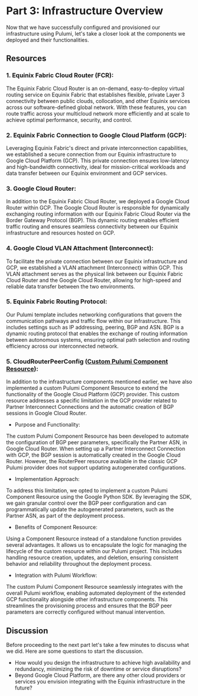 <!-- See https://squidfunk.github.io/mkdocs-material/reference/ -->
# Part 3: Infrastructure Overview

Now that we have successfully configured and provisioned our infrastructure using Pulumi, let's take a closer look at the components we deployed and their functionalities.

## Resources

### 1. Equinix Fabric Cloud Router (FCR):

The Equinix Fabric Cloud Router is an on-demand, easy-to-deploy virtual routing service on Equinix Fabric that establishes flexible, private Layer 3 connectivity between public clouds, collocation, and other Equinix services across our software-defined global network. With these features, you can route traffic across your multicloud network more efficiently and at scale to achieve optimal performance, security, and control.

### 2. Equinix Fabric Connection to Google Cloud Platform (GCP):

Leveraging Equinix Fabric's direct and private interconnection capabilities, we established a secure connection from our Equinix infrastructure to Google Cloud Platform (GCP). This private connection ensures low-latency and high-bandwidth connectivity, ideal for mission-critical workloads and data transfer between our Equinix environment and GCP services.

### 3. Google Cloud Router:

In addition to the Equinix Fabric Cloud Router, we deployed a Google Cloud Router within GCP. The Google Cloud Router is responsible for dynamically exchanging routing information with our Equinix Fabric Cloud Router via the Border Gateway Protocol (BGP). This dynamic routing enables efficient traffic routing and ensures seamless connectivity between our Equinix infrastructure and resources hosted on GCP.

### 4. Google Cloud VLAN Attachment (Interconnect):

To facilitate the private connection between our Equinix infrastructure and GCP, we established a VLAN attachment (Interconnect) within GCP. This VLAN attachment serves as the physical link between our Equinix Fabric Cloud Router and the Google Cloud Router, allowing for high-speed and reliable data transfer between the two environments.

### 5. Equinix Fabric Routing Protocol:

Our Pulumi template includes networking configurations that govern the communication pathways and traffic flow within our infrastructure. This includes settings such as IP addressing, peering, BGP and ASN. BGP is a dynamic routing protocol that enables the exchange of routing information between autonomous systems, ensuring optimal path selection and routing efficiency across our interconnected network.

### 5. CloudRouterPeerConfig ([Custom Pulumi Component Resource](https://www.pulumi.com/docs/concepts/resources/components/#component-resources)):

In addition to the infrastructure components mentioned earlier, we have also implemented a custom Pulumi Component Resource to extend the functionality of the Google Cloud Platform (GCP) provider. This custom resource addresses a specific limitation in the GCP provider related to Partner Interconnect Connections and the automatic creation of BGP sessions in Google Cloud Router.

- Purpose and Functionality:

The custom Pulumi Component Resource has been developed to automate the configuration of BGP peer parameters, specifically the Partner ASN, in Google Cloud Router. When setting up a Partner Interconnect Connection with GCP, the BGP session is automatically created in the Google Cloud Router. However, the RouterPeer resource available in the classic GCP Pulumi provider does not support updating autogenerated configurations.

- Implementation Approach:

To address this limitation, we opted to implement a custom Pulumi Component Resource using the Google Python SDK. By leveraging the SDK, we gain granular control over the BGP peer configuration and can programmatically update the autogenerated parameters, such as the Partner ASN, as part of the deployment process.

- Benefits of Component Resource:

Using a Component Resource instead of a standalone function provides several advantages. It allows us to encapsulate the logic for managing the lifecycle of the custom resource within our Pulumi project. This includes handling resource creation, updates, and deletion, ensuring consistent behavior and reliability throughout the deployment process.

- Integration with Pulumi Workflow:

The custom Pulumi Component Resource seamlessly integrates with the overall Pulumi workflow, enabling automated deployment of the extended GCP functionality alongside other infrastructure components. This streamlines the provisioning process and ensures that the BGP peer parameters are correctly configured without manual intervention.


## Discussion

Before proceeding to the next part let's take a few minutes to discuss what we did. Here are some questions to start the discussion.

* How would you design the infrastructure to achieve high availability and redundancy, minimizing the risk of downtime or service disruptions?
* Beyond Google Cloud Platform, are there any other cloud providers or services you envision integrating with the Equinix infrastructure in the future?
